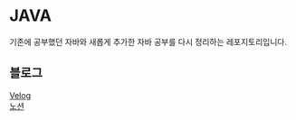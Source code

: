 # JAVA
기존에 공부했던 자바와 새롭게 추가한 자바 공부를 다시 정리하는 레포지토리입니다.

## 블로그
[Velog](https://velog.io/@zxzz45/series/Java) <br/>
[노션](https://www.notion.so/fef6a63035134c1b92757d26f007aec1?v=10cb21b3b2f54df5b2ca5ea4b70cfc5d)
